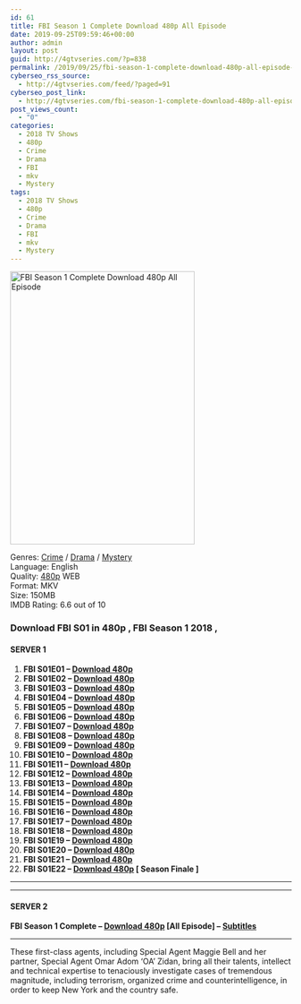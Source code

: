 ```yaml
---
id: 61
title: FBI Season 1 Complete Download 480p All Episode
date: 2019-09-25T09:59:46+00:00
author: admin
layout: post
guid: http://4gtvseries.com/?p=838
permalink: /2019/09/25/fbi-season-1-complete-download-480p-all-episode-2/
cyberseo_rss_source:
  - http://4gtvseries.com/feed/?paged=91
cyberseo_post_link:
  - http://4gtvseries.com/fbi-season-1-complete-download-480p-all-episode/
post_views_count:
  - "0"
categories:
  - 2018 TV Shows
  - 480p
  - Crime
  - Drama
  - FBI
  - mkv
  - Mystery
tags:
  - 2018 TV Shows
  - 480p
  - Crime
  - Drama
  - FBI
  - mkv
  - Mystery
---
```

<img loading="lazy" class="aligncenter" src="https://1.bp.blogspot.com/-7Vk1RnlXGX4/XYs5Z5hsFmI/AAAAAAAAALo/cSfJAxQRv7EYgpIZCGk_YdY8vJ_pFrh_ACK4BGAYYCw/s1600/FBI%2BSeason%2B1.jpg" alt="FBI Season 1 Complete Download 480p All Episode" width="330" height="488" />

Genres: <a href="http://4gtvseries.com/tag/crime/" data-wpel-link="internal">Crime</a> /&nbsp;<a href="http://4gtvseries.com/tag/drama/" data-wpel-link="internal">Drama</a> / <a href="http://4gtvseries.com/tag/mystery/" data-wpel-link="internal">Mystery</a>  
Language: English  
Quality:&nbsp;<a href="http://4gtvseries.com/tag/480p/" data-wpel-link="internal">480p</a> WEB  
Format: MKV  
Size: 150MB  
IMDB Rating: 6.6 out of 10

### **Download FBI S01 in 480p , FBI Season 1 2018 ,&nbsp;**

#### <span><strong>SERVER 1</strong></span>

  1. **FBI S01E01 – <a href="http://slink.dl480p.xyz/FRizP" data-wpel-link="external" target="_blank" rel="nofollow external noopener noreferrer" class="wpel-icon-left"><i class="wpel-icon fa fa-download" aria-hidden="true"></i>Download 480p</a>**
  2. **FBI S01E02 – <a href="http://slink.dl480p.xyz/IgMg7nH" data-wpel-link="external" target="_blank" rel="nofollow external noopener noreferrer" class="wpel-icon-left"><i class="wpel-icon fa fa-download" aria-hidden="true"></i>Download 480p</a>**
  3. **FBI S01E03 – <a href="http://slink.dl480p.xyz/274cLEOw" data-wpel-link="external" target="_blank" rel="nofollow external noopener noreferrer" class="wpel-icon-left"><i class="wpel-icon fa fa-download" aria-hidden="true"></i>Download 480p</a>**
  4. **FBI S01E04 – <a href="http://slink.dl480p.xyz/ClXO" data-wpel-link="external" target="_blank" rel="nofollow external noopener noreferrer" class="wpel-icon-left"><i class="wpel-icon fa fa-download" aria-hidden="true"></i>Download 480p</a>**
  5. **FBI S01E05 – <a href="http://slink.dl480p.xyz/nQa7R" data-wpel-link="external" target="_blank" rel="nofollow external noopener noreferrer" class="wpel-icon-left"><i class="wpel-icon fa fa-download" aria-hidden="true"></i>Download 480p</a>**
  6. **FBI S01E06 – <a href="http://slink.dl480p.xyz/EHW7" data-wpel-link="external" target="_blank" rel="nofollow external noopener noreferrer" class="wpel-icon-left"><i class="wpel-icon fa fa-download" aria-hidden="true"></i>Download 480p</a>**
  7. **FBI S01E07 – <a href="http://slink.dl480p.xyz/4hdAHZ" data-wpel-link="external" target="_blank" rel="nofollow external noopener noreferrer" class="wpel-icon-left"><i class="wpel-icon fa fa-download" aria-hidden="true"></i>Download 480p</a>**
  8. **FBI S01E08 – <a href="http://slink.dl480p.xyz/q019" data-wpel-link="external" target="_blank" rel="nofollow external noopener noreferrer" class="wpel-icon-left"><i class="wpel-icon fa fa-download" aria-hidden="true"></i>Download 480p</a>**
  9. **FBI S01E09 – <a href="http://slink.dl480p.xyz/46zwL" data-wpel-link="external" target="_blank" rel="nofollow external noopener noreferrer" class="wpel-icon-left"><i class="wpel-icon fa fa-download" aria-hidden="true"></i>Download 480p</a>**
 10. **FBI S01E10 – <a href="http://slink.dl480p.xyz/mZ6q54" data-wpel-link="external" target="_blank" rel="nofollow external noopener noreferrer" class="wpel-icon-left"><i class="wpel-icon fa fa-download" aria-hidden="true"></i>Download 480p</a>**
 11. **FBI S01E11 – <a href="http://slink.dl480p.xyz/uZ4yb" data-wpel-link="external" target="_blank" rel="nofollow external noopener noreferrer" class="wpel-icon-left"><i class="wpel-icon fa fa-download" aria-hidden="true"></i>Download 480p</a>**
 12. **FBI S01E12 – <a href="http://slink.dl480p.xyz/wN0mC1a" data-wpel-link="external" target="_blank" rel="nofollow external noopener noreferrer" class="wpel-icon-left"><i class="wpel-icon fa fa-download" aria-hidden="true"></i>Download 480p</a>**
 13. **FBI S01E13 – <a href="http://slink.dl480p.xyz/JrOLk" data-wpel-link="external" target="_blank" rel="nofollow external noopener noreferrer" class="wpel-icon-left"><i class="wpel-icon fa fa-download" aria-hidden="true"></i>Download 480p</a>**
 14. **FBI S01E14 – <a href="http://slink.dl480p.xyz/btSkzao" data-wpel-link="external" target="_blank" rel="nofollow external noopener noreferrer" class="wpel-icon-left"><i class="wpel-icon fa fa-download" aria-hidden="true"></i>Download 480p</a>**
 15. **FBI S01E15 – <a href="http://slink.dl480p.xyz/It3RZEc" data-wpel-link="external" target="_blank" rel="nofollow external noopener noreferrer" class="wpel-icon-left"><i class="wpel-icon fa fa-download" aria-hidden="true"></i>Download 480p</a>**
 16. **FBI S01E16 – <a href="http://slink.dl480p.xyz/EKovE" data-wpel-link="external" target="_blank" rel="nofollow external noopener noreferrer" class="wpel-icon-left"><i class="wpel-icon fa fa-download" aria-hidden="true"></i>Download 480p</a>**
 17. **FBI S01E17 – <a href="http://slink.dl480p.xyz/Jkyxx" data-wpel-link="external" target="_blank" rel="nofollow external noopener noreferrer" class="wpel-icon-left"><i class="wpel-icon fa fa-download" aria-hidden="true"></i>Download 480p</a>**
 18. **FBI S01E18 – <a href="http://slink.dl480p.xyz/nKR3WVRf" data-wpel-link="external" target="_blank" rel="nofollow external noopener noreferrer" class="wpel-icon-left"><i class="wpel-icon fa fa-download" aria-hidden="true"></i>Download 480p</a>**
 19. **FBI S01E19 – <a href="http://slink.dl480p.xyz/dcUw" data-wpel-link="external" target="_blank" rel="nofollow external noopener noreferrer" class="wpel-icon-left"><i class="wpel-icon fa fa-download" aria-hidden="true"></i>Download 480p</a>**
 20. **FBI S01E20 – <a href="http://slink.dl480p.xyz/WYCC3" data-wpel-link="external" target="_blank" rel="nofollow external noopener noreferrer" class="wpel-icon-left"><i class="wpel-icon fa fa-download" aria-hidden="true"></i>Download 480p</a>**
 21. **FBI S01E21 – <a href="http://slink.dl480p.xyz/5xWWVxv" data-wpel-link="external" target="_blank" rel="nofollow external noopener noreferrer" class="wpel-icon-left"><i class="wpel-icon fa fa-download" aria-hidden="true"></i>Download 480p</a>**
 22. **FBI S01E22 – <a href="http://slink.dl480p.xyz/5jWg" data-wpel-link="external" target="_blank" rel="nofollow external noopener noreferrer" class="wpel-icon-left"><i class="wpel-icon fa fa-download" aria-hidden="true"></i>Download 480p</a> [ Season Finale ]**

* * *

* * *

#### <span><strong>SERVER 2</strong></span>

**FBI Season 1 Complete – <a href="http://dl480p.xyz/610/" data-wpel-link="external" target="_blank" rel="nofollow external noopener noreferrer" class="wpel-icon-left"><i class="wpel-icon fa fa-download" aria-hidden="true"></i>Download 480p</a> [All Episode] – <a href="https://subscene.com/subtitles/fbi" data-wpel-link="external" target="_blank" rel="nofollow external noopener noreferrer" class="wpel-icon-left"><i class="wpel-icon fa fa-download" aria-hidden="true"></i>Subtitles</a>**

* * *

These first-class agents, including Special Agent Maggie Bell and her partner, Special Agent Omar Adom ‘OA’ Zidan, bring all their talents, intellect and technical expertise to tenaciously investigate cases of tremendous magnitude, including terrorism, organized crime and counterintelligence, in order to keep New York and the country safe.

<div align="center">
</div>